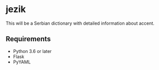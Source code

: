 # jezik

This will be a Serbian dictionary with detailed information about accent.

## Requirements

- Python 3.6 or later
- Flask
- PyYAML

